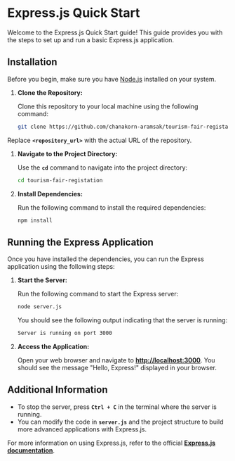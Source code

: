 # Express.js Quick Start

Welcome to the Express.js Quick Start guide! This guide provides you with the steps to set up and run a basic Express.js application.

## Installation

Before you begin, make sure you have [Node.js](https://nodejs.org/) installed on your system.

1. **Clone the Repository:**

   Clone this repository to your local machine using the following command:

   ```bash
   git clone https://github.com/chanakorn-aramsak/tourism-fair-registation.git
   ```

Replace **`<repository_url>`** with the actual URL of the repository.

1. **Navigate to the Project Directory:**

   Use the **`cd`** command to navigate into the project directory:

   ```bash
   cd tourism-fair-registation
   ```

2. **Install Dependencies:**

   Run the following command to install the required dependencies:

   ```bash
   npm install
   ```

## **Running the Express Application**

Once you have installed the dependencies, you can run the Express application using the following steps:

1. **Start the Server:**

   Run the following command to start the Express server:

   ```bash
   node server.js
   ```

   You should see the following output indicating that the server is running:

   ```bash
   Server is running on port 3000
   ```

2. **Access the Application:**

   Open your web browser and navigate to **[http://localhost:3000](http://localhost:3000/)**. You should see the message "Hello, Express!" displayed in your browser.

## **Additional Information**

- To stop the server, press **`Ctrl + C`** in the terminal where the server is running.
- You can modify the code in **`server.js`** and the project structure to build more advanced applications with Express.js.

For more information on using Express.js, refer to the official **[Express.js documentation](https://expressjs.com/)**.
